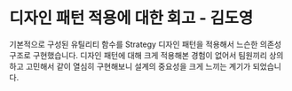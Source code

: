 # 디자인 패턴 적용에 대한 회고 - 김도영

기본적으로 구성된 유틸리티 함수를 Strategy 디자인 패턴을 적용해서
느슨한 의존성 구조로 구현했습니다.
디자인 패턴에 대해 크게 적용해본 경험이 없어서 팀원끼리 상의하고 고민해서 같이 열심히 구현해보니 설계의 중요성을 크게 느끼는 계기가 되었습니다.
